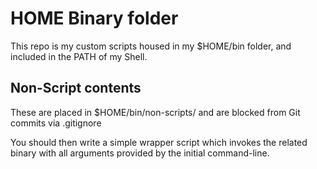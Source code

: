 HOME Binary folder
==================

This repo is my custom scripts housed in my $HOME/bin folder, and included
in the PATH of my Shell.

## Non-Script contents
These are placed in $HOME/bin/non-scripts/ and are blocked from Git commits via .gitignore

You should then write a simple wrapper script which invokes the related binary with all arguments
provided by the initial command-line.
